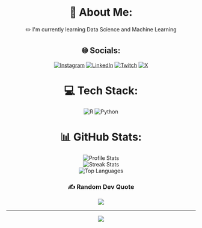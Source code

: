 <div align="center">
  
  # 💫 About Me:
  ✏️ I'm currently learning Data Science and Machine Learning

  ## 🌐 Socials:
  [![Instagram](https://img.shields.io/badge/Instagram-%23E4405F.svg?logo=Instagram&logoColor=white)](https://instagram.com/semicoll_) 
  [![LinkedIn](https://img.shields.io/badge/LinkedIn-%230077B5.svg?logo=linkedin&logoColor=white)](https://linkedin.com/in/semicoll) 
  [![Twitch](https://img.shields.io/badge/Twitch-%239146FF.svg?logo=Twitch&logoColor=white)](https://twitch.tv/semicoll) 
  [![X](https://img.shields.io/badge/X-black.svg?logo=X&logoColor=white)](https://x.com/semicoll_) 
  
  # 💻 Tech Stack:
  ![R](https://img.shields.io/badge/r-%23276DC3.svg?style=for-the-badge&logo=r&logoColor=white) 
  ![Python](https://img.shields.io/badge/python-3670A0?style=for-the-badge&logo=python&logoColor=ffdd54)
  
  # 📊 GitHub Stats:
  <div align="center">
      <img src="https://github-readme-stats.vercel.app/api?username=semicoll&theme=dark&hide_border=false&include_all_commits=true&count_private=true" alt="Profile Stats"/><br/>
      <img src="https://github-readme-streak-stats.herokuapp.com/?user=semicoll&theme=dark&hide_border=false" alt="Streak Stats"/><br/>
      <img src="https://github-readme-stats.vercel.app/api/top-langs/?username=semicoll&theme=dark&hide_border=false&include_all_commits=true&count_private=true&layout=compact" alt="Top Languages"/>
  </div>

  ### ✍️ Random Dev Quote
  ![](https://quotes-github-readme.vercel.app/api?type=horizontal&theme=radical)
  
  ---
  [![](https://visitcount.itsvg.in/api?id=semicoll&icon=0&color=0)](https://visitcount.itsvg.in)
  <!-- Proudly created with GPRM ( https://gprm.itsvg.in ) -->
</div>
